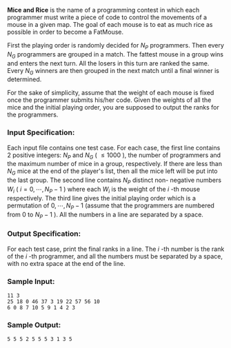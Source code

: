 <!-- Title
Mice and Rice (25)
-->
**Mice and Rice** is the name of a programming contest in which each
programmer must write a piece of code to control the movements of a mouse in a
given map. The goal of each mouse is to eat as much rice as possible in order
to become a FatMouse.

First the playing order is randomly decided for $N_P$ programmers. Then every
$N_G$ programmers are grouped in a match. The fattest mouse in a group wins
and enters the next turn. All the losers in this turn are ranked the same.
Every $N_G$ winners are then grouped in the next match until a final winner is
determined.

For the sake of simplicity, assume that the weight of each mouse is fixed once
the programmer submits his/her code. Given the weights of all the mice and the
initial playing order, you are supposed to output the ranks for the
programmers.

### Input Specification:

Each input file contains one test case. For each case, the first line contains
2 positive integers: $N_P$ and $N_G$ ( $\le 1000$ ), the number of programmers
and the maximum number of mice in a group, respectively. If there are less
than $N_G$ mice at the end of the player's list, then all the mice left will
be put into the last group. The second line contains $N_P$ distinct non-
negative numbers $W_i$ ( $i=0,\cdots ,N_P -1$ ) where each $W_i$ is the weight
of the $i$ -th mouse respectively. The third line gives the initial playing
order which is a permutation of $0,\cdots ,N_P -1$ (assume that the
programmers are numbered from 0 to $N_P -1$ ). All the numbers in a line are
separated by a space.

### Output Specification:

For each test case, print the final ranks in a line. The $i$ -th number is the
rank of the $i$ -th programmer, and all the numbers must be separated by a
space, with no extra space at the end of the line.

### Sample Input:

    
    
    11 3
    25 18 0 46 37 3 19 22 57 56 10
    6 0 8 7 10 5 9 1 4 2 3
    

### Sample Output:

    
    
    5 5 5 2 5 5 5 3 1 3 5
    

